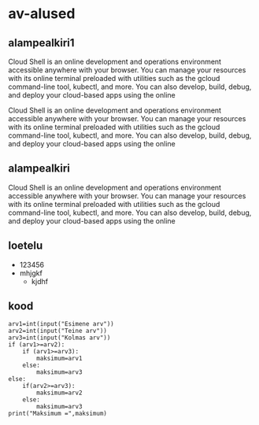 # av-alused
## alampealkiri1
Cloud Shell is an online development and operations environment accessible anywhere with your browser. You can manage your resources with its online terminal preloaded with utilities such as the gcloud command-line tool, kubectl, and more. You can also develop, build, debug, and deploy your cloud-based apps using the online

Cloud Shell is an online development and operations environment accessible anywhere with your browser. You can manage your resources with its online terminal preloaded with utilities such as the gcloud command-line tool, kubectl, and more. You can also develop, build, debug, and deploy your cloud-based apps using the online
## alampealkiri
Cloud Shell is an online development and operations environment accessible anywhere with your browser. You can manage your resources with its online terminal preloaded with utilities such as the gcloud command-line tool, kubectl, and more. You can also develop, build, debug, and deploy your cloud-based apps using the online
## loetelu
- 123456
- mhjgkf
  - kjdhf

## kood
```
arv1=int(input("Esimene arv"))
arv2=int(input("Teine arv"))
arv3=int(input("Kolmas arv"))
if (arv1>=arv2):
    if (arv1>=arv3):
        maksimum=arv1
    else:
        maksimum=arv3
else:
    if(arv2>=arv3):
        maksimum=arv2
    else:
        maksimum=arv3
print("Maksimum =",maksimum)
```
